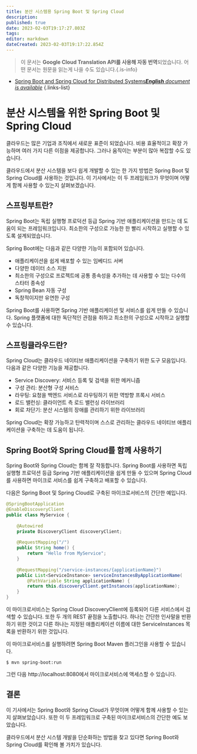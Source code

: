 ```yaml
---
title: 분산 시스템용 Spring Boot 및 Spring Cloud
description: 
published: true
date: 2023-02-03T19:17:27.803Z
tags: 
editor: markdown
dateCreated: 2023-02-03T19:17:22.854Z
---
```


> 이 문서는 **Google Cloud Translation API를 사용해 자동 번역**되었습니다.
어떤 문서는 원문을 읽는게 나을 수도 있습니다.{.is-info}



- [Spring Boot and Spring Cloud for Distributed Systems***English** document is available*](/en/Knowledge-base/Spring-Boot/spring-boot-and-spring-cloud-for-distributed-systems)
{.links-list}


# 분산 시스템을 위한 Spring Boot 및 Spring Cloud

클라우드는 많은 기업과 조직에서 새로운 표준이 되었습니다. 비용 효율적이고 확장 가능하며 여러 가지 다른 이점을 제공합니다. 그러나 움직이는 부분이 많아 복잡할 수도 있습니다.

클라우드에서 분산 시스템을 보다 쉽게 개발할 수 있는 한 가지 방법은 Spring Boot 및 Spring Cloud를 사용하는 것입니다. 이 기사에서는 이 두 프레임워크가 무엇이며 어떻게 함께 사용할 수 있는지 살펴보겠습니다.

## 스프링부트란?

Spring Boot는 독립 실행형 프로덕션 등급 Spring 기반 애플리케이션을 만드는 데 도움이 되는 프레임워크입니다. 최소한의 구성으로 가능한 한 빨리 시작하고 실행할 수 있도록 설계되었습니다.

Spring Boot에는 다음과 같은 다양한 기능이 포함되어 있습니다.

- 애플리케이션을 쉽게 배포할 수 있는 임베디드 서버
- 다양한 데이터 소스 지원
- 최소한의 구성으로 프로젝트에 공통 종속성을 추가하는 데 사용할 수 있는 다수의 스타터 종속성
- Spring Bean 자동 구성
- 독창적이지만 유연한 구성

Spring Boot를 사용하면 Spring 기반 애플리케이션 및 서비스를 쉽게 만들 수 있습니다. Spring 플랫폼에 대한 독단적인 관점을 취하고 최소한의 구성으로 시작하고 실행할 수 있습니다.

## 스프링클라우드란?

Spring Cloud는 클라우드 네이티브 애플리케이션을 구축하기 위한 도구 모음입니다. 다음과 같은 다양한 기능을 제공합니다.

- Service Discovery: 서비스 등록 및 검색을 위한 메커니즘
- 구성 관리: 분산형 구성 서비스
- 라우팅: 요청을 백엔드 서비스로 라우팅하기 위한 역방향 프록시 서비스
- 로드 밸런싱: 클라이언트 측 로드 밸런싱 라이브러리
- 회로 차단기: 분산 시스템의 장애를 관리하기 위한 라이브러리

Spring Cloud는 확장 가능하고 탄력적이며 스스로 관리하는 클라우드 네이티브 애플리케이션을 구축하는 데 도움이 됩니다.

## Spring Boot와 Spring Cloud를 함께 사용하기

Spring Boot와 Spring Cloud는 함께 잘 작동합니다. Spring Boot를 사용하면 독립 실행형 프로덕션 등급 Spring 기반 애플리케이션을 쉽게 만들 수 있으며 Spring Cloud를 사용하면 마이크로 서비스를 쉽게 구축하고 배포할 수 있습니다.

다음은 Spring Boot 및 Spring Cloud로 구축된 마이크로서비스의 간단한 예입니다.

```java
@SpringBootApplication
@EnableDiscoveryClient
public class MyService {
    
    @Autowired
    private DiscoveryClient discoveryClient;
    
    @RequestMapping("/")
    public String home() {
        return "Hello from MyService";
    }
    
    @RequestMapping("/service-instances/{applicationName}")
    public List<ServiceInstance> serviceInstancesByApplicationName(
        @PathVariable String applicationName) {
        return this.discoveryClient.getInstances(applicationName);
    }
}
```

이 마이크로서비스는 Spring Cloud DiscoveryClient에 등록되어 다른 서비스에서 검색할 수 있습니다. 또한 두 개의 REST 끝점을 노출합니다. 하나는 간단한 인사말을 반환하기 위한 것이고 다른 하나는 지정된 애플리케이션 이름에 대한 ServiceInstances 목록을 반환하기 위한 것입니다.

이 마이크로서비스를 실행하려면 Spring Boot Maven 플러그인을 사용할 수 있습니다.

```
$ mvn spring-boot:run
```

그런 다음 http://localhost:8080에서 마이크로서비스에 액세스할 수 있습니다.

## 결론

이 기사에서는 Spring Boot와 Spring Cloud가 무엇이며 어떻게 함께 사용할 수 있는지 살펴보았습니다. 또한 이 두 프레임워크로 구축된 마이크로서비스의 간단한 예도 보았습니다.

클라우드에서 분산 시스템 개발을 단순화하는 방법을 찾고 있다면 Spring Boot와 Spring Cloud를 확인해 볼 가치가 있습니다.